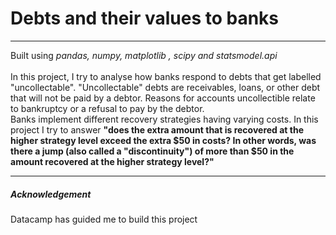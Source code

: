 # Debts and their values to banks
<hr>
Built using <i>pandas, numpy, matplotlib , scipy and statsmodel.api </i><br><br>
In this project, I try to analyse how banks respond to debts that get labelled "uncollectable". "Uncollectable" debts are receivables, loans, or other debt that will not be paid by a debtor. Reasons for accounts uncollectible relate to bankruptcy or a refusal to pay by the debtor. <br> 
Banks implement different recovery strategies having varying costs. In this project I try to answer <b>"does the extra amount that is recovered at the higher strategy level exceed the extra $50 in costs? In other words, was there a jump (also called a "discontinuity") of more than $50 in the amount recovered at the higher strategy level?"</b> <br>
<hr>
<h5> Acknowledgement </h5>
Datacamp has guided me to build this project

